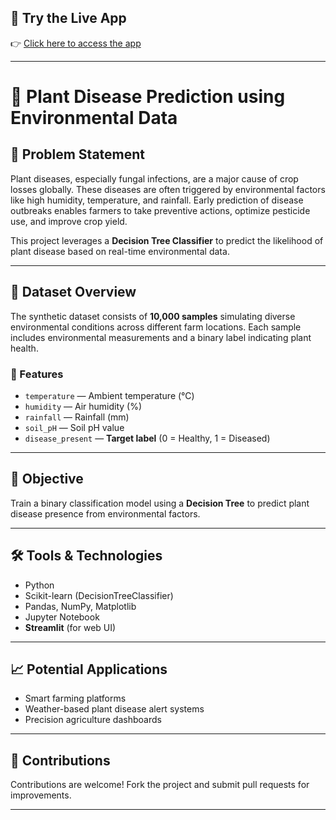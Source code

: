 ## 🚀 Try the Live App

👉 [Click here to access the app](https://plant-disease-predictor-6xpf8lxiey92bt7jfd7o2t.streamlit.app/)

---

# 🌿 Plant Disease Prediction using Environmental Data

## 📌 Problem Statement

Plant diseases, especially fungal infections, are a major cause of crop losses globally. These diseases are often triggered by environmental factors like high humidity, temperature, and rainfall. Early prediction of disease outbreaks enables farmers to take preventive actions, optimize pesticide use, and improve crop yield.

This project leverages a **Decision Tree Classifier** to predict the likelihood of plant disease based on real-time environmental data.

---

## 📂 Dataset Overview

The synthetic dataset consists of **10,000 samples** simulating diverse environmental conditions across different farm locations. Each sample includes environmental measurements and a binary label indicating plant health.

### 🔑 Features

- `temperature` — Ambient temperature (°C)
- `humidity` — Air humidity (%)
- `rainfall` — Rainfall (mm)
- `soil_pH` — Soil pH value
- `disease_present` — **Target label** (0 = Healthy, 1 = Diseased)

---

## 🎯 Objective

Train a binary classification model using a **Decision Tree** to predict plant disease presence from environmental factors.

---

## 🛠️ Tools & Technologies

- Python
- Scikit-learn (DecisionTreeClassifier)
- Pandas, NumPy, Matplotlib
- Jupyter Notebook
- **Streamlit** (for web UI)

---

## 📈 Potential Applications

* Smart farming platforms
* Weather-based plant disease alert systems
* Precision agriculture dashboards

---

## 🤝 Contributions

Contributions are welcome! Fork the project and submit pull requests for improvements.

---
